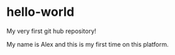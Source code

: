 # hello-world
My very first git hub repository!

My name is Alex and this is my first time on this platform.
